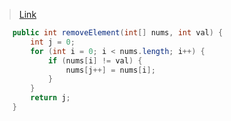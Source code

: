> [Link](https://leetcode-cn.com/problems/remove-element/)

```java
    public int removeElement(int[] nums, int val) {
        int j = 0;
        for (int i = 0; i < nums.length; i++) {
            if (nums[i] != val) {
                nums[j++] = nums[i];
            }
        }
        return j;
    }
```